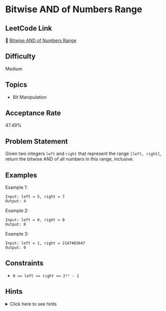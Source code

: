 # Bitwise AND of Numbers Range

## LeetCode Link
🔗 [Bitwise AND of Numbers Range](https://leetcode.com/problems/bitwise-and-of-numbers-range)

## Difficulty
Medium

## Topics
- Bit Manipulation

## Acceptance Rate
47.49%

## Problem Statement
Given two integers `left` and `right` that represent the range `[left, right]`, return the bitwise AND of all numbers in this range, inclusive.

## Examples
Example 1:
```
Input: left = 5, right = 7
Output: 4
```

Example 2:
```
Input: left = 0, right = 0
Output: 0
```

Example 3:
```
Input: left = 1, right = 2147483647
Output: 0
```

## Constraints
- `0 <= left <= right <= 2³¹ - 1`

## Hints
<details>
<summary>Click here to see hints</summary>

1. The key observation is that if we take the bitwise AND of all numbers in the range, only the common prefix of their binary representations will remain.
2. For example, if left = 5 (101) and right = 7 (111), the result will be 4 (100).
3. We can find this common prefix by shifting both numbers right until they are equal.
4. Then shift left by the same amount to get the final result.
5. This works because any bits that differ between left and right will become 0 in the final result.

</details>
